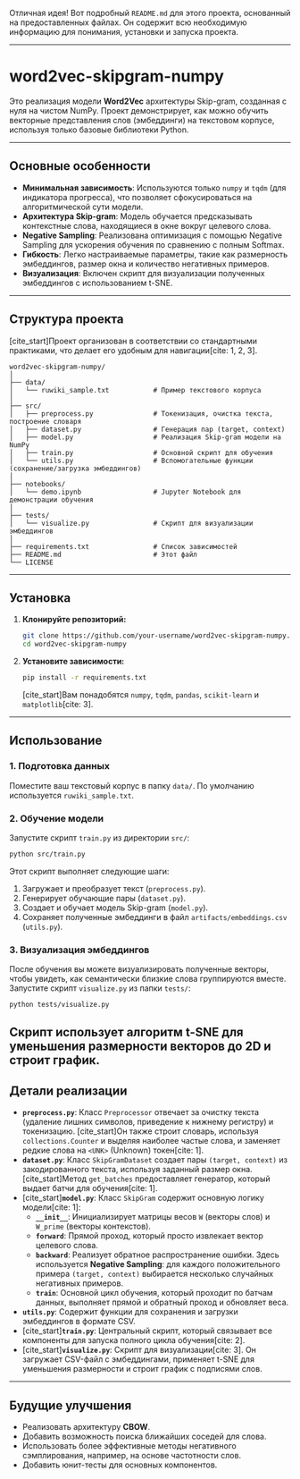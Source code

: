 Отличная идея\! Вот подробный `README.md` для этого проекта, основанный на предоставленных файлах. Он содержит всю необходимую информацию для понимания, установки и запуска проекта.

-----

# word2vec-skipgram-numpy

Это реализация модели **Word2Vec** архитектуры Skip-gram, созданная с нуля на чистом NumPy. Проект демонстрирует, как можно обучить векторные представления слов (эмбеддинги) на текстовом корпусе, используя только базовые библиотеки Python.

-----

## Основные особенности

  - **Минимальная зависимость**: Используются только `numpy` и `tqdm` (для индикатора прогресса), что позволяет сфокусироваться на алгоритмической сути модели.
  - **Архитектура Skip-gram**: Модель обучается предсказывать контекстные слова, находящиеся в окне вокруг целевого слова.
  - **Negative Sampling**: Реализована оптимизация с помощью Negative Sampling для ускорения обучения по сравнению с полным Softmax.
  - **Гибкость**: Легко настраиваемые параметры, такие как размерность эмбеддингов, размер окна и количество негативных примеров.
  - **Визуализация**: Включен скрипт для визуализации полученных эмбеддингов с использованием t-SNE.

-----

## Структура проекта

[cite\_start]Проект организован в соответствии со стандартными практиками, что делает его удобным для навигации[cite: 1, 2, 3].

```
word2vec-skipgram-numpy/
│
├── data/
│   └── ruwiki_sample.txt           # Пример текстового корпуса
│
├── src/
│   ├── preprocess.py               # Токенизация, очистка текста, построение словаря
│   ├── dataset.py                  # Генерация пар (target, context)
│   ├── model.py                    # Реализация Skip-gram модели на NumPy
│   ├── train.py                    # Основной скрипт для обучения
│   └── utils.py                    # Вспомогательные функции (сохранение/загрузка эмбеддингов)
│
├── notebooks/
│   └── demo.ipynb                  # Jupyter Notebook для демонстрации обучения
│
├── tests/
│   └── visualize.py                # Скрипт для визуализации эмбеддингов
│
├── requirements.txt                # Список зависимостей
├── README.md                       # Этот файл
└── LICENSE
```

-----

##  Установка

1.  **Клонируйте репозиторий:**

    ```bash
    git clone https://github.com/your-username/word2vec-skipgram-numpy.git
    cd word2vec-skipgram-numpy
    ```

2.  **Установите зависимости:**

    ```bash
    pip install -r requirements.txt
    ```

    [cite\_start]Вам понадобятся `numpy`, `tqdm`, `pandas`, `scikit-learn` и `matplotlib`[cite: 3].

-----

## Использование

### 1\. Подготовка данных

Поместите ваш текстовый корпус в папку `data/`. По умолчанию используется `ruwiki_sample.txt`.

### 2\. Обучение модели

Запустите скрипт `train.py` из директории `src/`:

```bash
python src/train.py
```

Этот скрипт выполняет следующие шаги:

1.  Загружает и преобразует текст (`preprocess.py`).
2.  Генерирует обучающие пары (`dataset.py`).
3.  Создает и обучает модель Skip-gram (`model.py`).
4.  Сохраняет полученные эмбеддинги в файл `artifacts/embeddings.csv` (`utils.py`).

### 3\. Визуализация эмбеддингов

После обучения вы можете визуализировать полученные векторы, чтобы увидеть, как семантически близкие слова группируются вместе. Запустите скрипт `visualize.py` из папки `tests/`:

```bash
python tests/visualize.py
```

## Скрипт использует алгоритм **t-SNE** для уменьшения размерности векторов до 2D и строит график.

## Детали реализации

  - **`preprocess.py`**: Класс `Preprocessor` отвечает за очистку текста (удаление лишних символов, приведение к нижнему регистру) и токенизацию. [cite\_start]Он также строит словарь, используя `collections.Counter` и выделяя наиболее частые слова, и заменяет редкие слова на `<UNK>` (Unknown) токен[cite: 1].
  - **`dataset.py`**: Класс `SkipGramDataset` создает пары `(target, context)` из закодированного текста, используя заданный размер окна. [cite\_start]Метод `get_batches` предоставляет генератор, который выдает батчи для обучения[cite: 1].
  - [cite\_start]**`model.py`**: Класс `SkipGram` содержит основную логику модели[cite: 1]:
      - **`__init__`**: Инициализирует матрицы весов `W` (векторы слов) и `W_prime` (векторы контекстов).
      - **`forward`**: Прямой проход, который просто извлекает вектор целевого слова.
      - **`backward`**: Реализует обратное распространение ошибки. Здесь используется **Negative Sampling**: для каждого положительного примера `(target, context)` выбирается несколько случайных негативных примеров.
      - **`train`**: Основной цикл обучения, который проходит по батчам данных, выполняет прямой и обратный проход и обновляет веса.
  - **`utils.py`**: Содержит функции для сохранения и загрузки эмбеддингов в формате CSV.
  - [cite\_start]**`train.py`**: Центральный скрипт, который связывает все компоненты для запуска полного цикла обучения[cite: 2].
  - [cite\_start]**`visualize.py`**: Скрипт для визуализации[cite: 3]. Он загружает CSV-файл с эмбеддингами, применяет t-SNE для уменьшения размерности и строит график с подписями слов.

-----

## Будущие улучшения

  - Реализовать архитектуру **CBOW**.
  - Добавить возможность поиска ближайших соседей для слова.
  - Использовать более эффективные методы негативного сэмплирования, например, на основе частотности слов.
  - Добавить юнит-тесты для основных компонентов.

